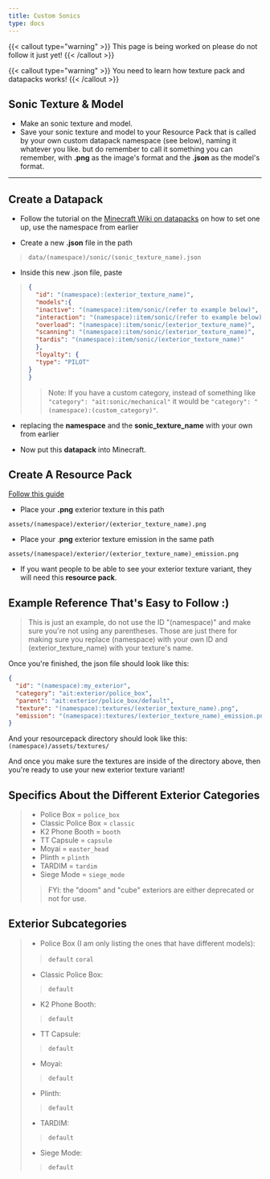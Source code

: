 ```yaml
---
title: Custom Sonics
type: docs
---
```


{{< callout type="warning" >}}
  This page is being worked on please do not follow it just yet!
{{< /callout >}}

{{< callout type="warning" >}}
  You need to learn how texture pack and datapacks works!
{{< /callout >}}

## Sonic Texture & Model
- Make an sonic texture and model.
- Save your sonic texture and model to your Resource Pack that is called by your own custom datapack namespace (see below), naming it whatever you like. but do remember to call it something you can remember, with **.png** as the image's format and the **.json** as the model's format.

---

## Create a Datapack
- Follow the tutorial on the [Minecraft Wiki on datapacks](https://minecraft.wiki/w/Data_pack) on how to set one up, use the namespace from earlier

- Create a new **.json** file in the path

> `data/(namespace)/sonic/(sonic_texture_name).json`

- Inside this new .json file, paste

> ```json
> {
>   "id": "(namespace):(exterior_texture_name)",
>   "models":{
>   "inactive": "(namespace):item/sonic/(refer to example below)",
>   "interaction": "(namespace):item/sonic/(refer to example below)",
>   "overload": "(namespace):item/sonic/(exterior_texture_name)",
>   "scanning": "(namespace):item/sonic/(exterior_texture_name)",
>   "tardis": "(namespace):item/sonic/(exterior_texture_name)"
>   },
>   "loyalty": {
>   "type": "PILOT"
> }
> }
> ```
>> Note: If you have a custom category, instead of something like `"category": "ait:sonic/mechanical"` it would be `"category": "(namespace):(custom_category)"`.

- replacing the **namespace** and the **sonic_texture_name** with your own from earlier

- Now put this **datapack** into Minecraft.

## Create A Resource Pack
[Follow this guide](https://minecraft.wiki/w/Tutorials/Creating_a_resource_pack)

- Place your **.png** exterior texture in this path

`assets/(namespace)/exterior/(exterior_texture_name).png`

- Place your .**png** exterior texture emission in the same path

`assets/(namespace)/exterior/(exterior_texture_name)_emission.png`

- If you want people to be able to see your exterior texture variant, they will need this **resource pack**.

## Example Reference That's Easy to Follow :)
> This is just an example, do not use the ID "(namespace)" and make sure you're not using any parentheses. Those are just there for making sure you replace (namespace) with your own ID and (exterior_texture_name) with your texture's name.


Once you're finished, the json file should look like this:
```json
{
  "id": "(namespace):my_exterior",
  "category": "ait:exterior/police_box",
  "parent": "ait:exterior/police_box/default",
  "texture": "(namespace):textures/(exterior_texture_name).png",
  "emission": "(namespace):textures/(exterior_texture_name)_emission.png"
}
```
And your resourcepack directory should look like this:
```(namespace)/assets/textures/```

And once you make sure the textures are inside of the directory above, then you're ready to use your new exterior texture variant!

## Specifics About the Different Exterior Categories
> - Police Box = `police_box`
> - Classic Police Box = `classic`
> - K2 Phone Booth = `booth`
> - TT Capsule = `capsule`
> - Moyai = `easter_head`
> - Plinth = `plinth`
> - TARDIM = `tardim`
> - Siege Mode = `siege_mode`
> > FYI: the "doom" and "cube" exteriors are either deprecated or not for use.

## Exterior Subcategories
> - Police Box (I am only listing the ones that have different models):
> > `default`
> > `coral`
> - Classic Police Box:
> > `default`
> - K2 Phone Booth:
> > `default`
> - TT Capsule:
> > `default`
> - Moyai:
> > `default`
> - Plinth:
> >`default`
> - TARDIM:
> > `default`
> - Siege Mode:
> > `default`